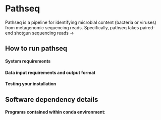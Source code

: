 # Pathseq
Pathseq is a pipeline for identifying microbial content (bacteria or viruses) from metagenomic sequencing reads.
Specifically, pathseq takes paired-end shotgun sequencing reads ->
        

## How to run pathseq
#### System requirements
#### Data input requirements and output format
#### Testing your installation

## Software dependency details
#### Programs contained within conda environment:
